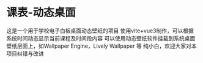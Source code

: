 # 课表-动态桌面
这是一个用于学校电子白板桌面动态壁纸的项目
使用vite+vue3制作，可以根据系统时间动态显示当前课程及时间段内容
可以使用动态壁纸软件挂载到系统桌面壁纸层面上，如Wallpaper Engine，Lively Wallpaper 等
纯小白，欢迎大家对本项目纠错与改进
